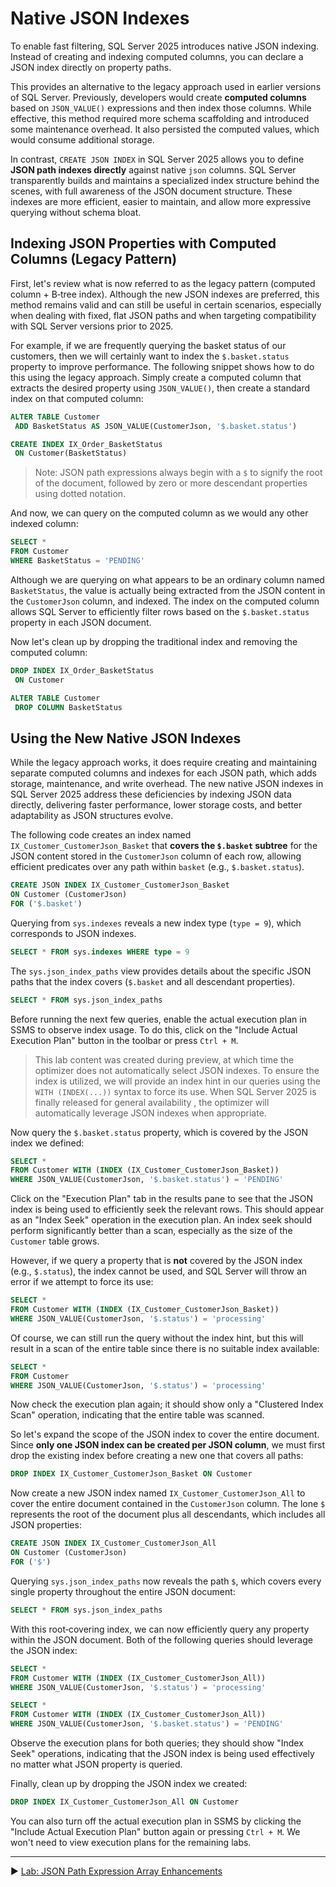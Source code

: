 ﻿# Native JSON Indexes

To enable fast filtering, SQL Server 2025 introduces native JSON indexing. Instead of creating and indexing computed columns, you can declare a JSON index directly on property paths.

This provides an alternative to the legacy approach used in earlier versions of SQL Server. Previously, developers would create **computed columns** based on `JSON_VALUE()` expressions and then index those columns. While effective, this method required more schema scaffolding and introduced some maintenance overhead. It also persisted the computed values, which would consume additional storage.

In contrast, `CREATE JSON INDEX` in SQL Server 2025 allows you to define **JSON path indexes directly** against native `json` columns. SQL Server transparently builds and maintains a specialized index structure behind the scenes, with full awareness of the JSON document structure. These indexes are more efficient, easier to maintain, and allow more expressive querying without schema bloat.

## Indexing JSON Properties with Computed Columns (Legacy Pattern)

First, let's review what is now referred to as the legacy pattern (computed column + B‑tree index). Although the new JSON indexes are preferred, this method remains valid and can still be useful in certain scenarios, especially when dealing with fixed, flat JSON paths and when targeting compatibility with SQL Server versions prior to 2025.

For example, if we are frequently querying the basket status of our customers, then we will certainly want to index the `$.basket.status` property to improve performance. The following snippet shows how to do this using the legacy approach. Simply create a computed column that extracts the desired property using `JSON_VALUE()`, then create a standard index on that computed column:

```sql
ALTER TABLE Customer 
 ADD BasketStatus AS JSON_VALUE(CustomerJson, '$.basket.status')

CREATE INDEX IX_Order_BasketStatus
 ON Customer(BasketStatus)
```

> Note: JSON path expressions always begin with a `$` to signify the root of the document, followed by zero or more descendant properties using dotted notation.

And now, we can query on the computed column as we would any other indexed column:

```sql
SELECT *
FROM Customer
WHERE BasketStatus = 'PENDING'
```

Although we are querying on what appears to be an ordinary column named `BasketStatus`, the value is actually being extracted from the JSON content in the `CustomerJson` column, and indexed. The index on the computed column allows SQL Server to efficiently filter rows based on the `$.basket.status` property in each JSON document.

Now let's clean up by dropping the traditional index and removing the computed column:

```sql
DROP INDEX IX_Order_BasketStatus
 ON Customer

ALTER TABLE Customer
 DROP COLUMN BasketStatus
```

## Using the New Native JSON Indexes

While the legacy approach works, it does require creating and maintaining separate computed columns and indexes for each JSON path, which adds storage, maintenance, and write overhead. The new native JSON indexes in SQL Server 2025 address these deficiencies by indexing JSON data directly, delivering faster performance, lower storage costs, and better adaptability as JSON structures evolve.

The following code creates an index named `IX_Customer_CustomerJson_Basket` that **covers the `$.basket` subtree** for the JSON content stored in the `CustomerJson` column of each row, allowing efficient predicates over any path within `basket` (e.g., `$.basket.status`).

```sql
CREATE JSON INDEX IX_Customer_CustomerJson_Basket
ON Customer (CustomerJson)
FOR ('$.basket')
```

Querying from `sys.indexes` reveals a new index type (`type = 9`), which corresponds to JSON indexes.

```sql
SELECT * FROM sys.indexes WHERE type = 9
```

The `sys.json_index_paths` view provides details about the specific JSON paths that the index covers (`$.basket` and all descendant properties).

```sql
SELECT * FROM sys.json_index_paths
```

Before running the next few queries, enable the actual execution plan in SSMS to observe index usage. To do this, click on the "Include Actual Execution Plan" button in the toolbar or press `Ctrl + M`.

> This lab content was created during preview, at which time the optimizer does not automatically select JSON indexes. To ensure the index is utilized, we will provide an index hint in our queries using the `WITH (INDEX(...))` syntax to force its use. When SQL Server 2025 is finally released for general availability , the optimizer will automatically leverage JSON indexes when appropriate.

Now query the `$.basket.status` property, which is covered by the JSON index we defined:

```sql
SELECT *
FROM Customer WITH (INDEX (IX_Customer_CustomerJson_Basket))
WHERE JSON_VALUE(CustomerJson, '$.basket.status') = 'PENDING'
```

Click on the "Execution Plan" tab in the results pane to see that the JSON index is being used to efficiently seek the relevant rows. This should appear as an "Index Seek" operation in the execution plan. An index seek should perform significantly better than a scan, especially as the size of the `Customer` table grows.

However, if we query a property that is **not** covered by the JSON index (e.g., `$.status`), the index cannot be used, and SQL Server will throw an error if we attempt to force its use:

```sql
SELECT *
FROM Customer WITH (INDEX (IX_Customer_CustomerJson_Basket))
WHERE JSON_VALUE(CustomerJson, '$.status') = 'processing'
```

Of course, we can still run the query without the index hint, but this will result in a scan of the entire table since there is no suitable index available:

```sql
SELECT *
FROM Customer
WHERE JSON_VALUE(CustomerJson, '$.status') = 'processing'
```

Now check the execution plan again; it should show only a "Clustered Index Scan" operation, indicating that the entire table was scanned.

So let's expand the scope of the JSON index to cover the entire document. Since **only one JSON index can be created per JSON column**, we must first drop the existing index before creating a new one that covers all paths:

```sql
DROP INDEX IX_Customer_CustomerJson_Basket ON Customer
```

Now create a new JSON index named `IX_Customer_CustomerJson_All` to cover the entire document contained in the `CustomerJson` column. The lone `$` represents the root of the document plus all descendants, which includes all JSON properties:

```sql
CREATE JSON INDEX IX_Customer_CustomerJson_All
ON Customer (CustomerJson)
FOR ('$')
```

Querying `sys.json_index_paths` now reveals the path `$`, which covers every single property throughout the entire JSON document:

```sql
SELECT * FROM sys.json_index_paths
```

With this root‑covering index, we can now efficiently query any property within the JSON document. Both of the following queries should leverage the JSON index:

```sql
SELECT *
FROM Customer WITH (INDEX (IX_Customer_CustomerJson_All))
WHERE JSON_VALUE(CustomerJson, '$.status') = 'processing'

SELECT *
FROM Customer WITH (INDEX (IX_Customer_CustomerJson_All))
WHERE JSON_VALUE(CustomerJson, '$.basket.status') = 'PENDING'
```

Observe the execution plans for both queries; they should show "Index Seek" operations, indicating that the JSON index is being used effectively no matter what JSON property is queried.

Finally, clean up by dropping the JSON index we created:

```sql
DROP INDEX IX_Customer_CustomerJson_All ON Customer
```

You can also turn off the actual execution plan in SSMS by clicking the "Include Actual Execution Plan" button again or pressing `Ctrl + M`. We won't need to view execution plans for the remaining labs.

___

▶ [Lab: JSON Path Expression Array Enhancements](https://github.com/lennilobel/sql2025-workshop-hol-orlando2025/blob/main/HOL/2.%20JSON%20Support/4.%20JSON%20Path%20Expression%20Array%20Enhancements.md)
